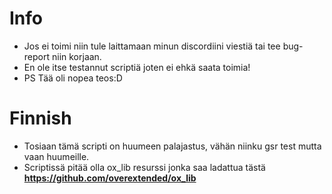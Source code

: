 # Info
- Jos ei toimi niin tule laittamaan minun discordiini viestiä tai tee bug-report niin korjaan.
- En ole itse testannut scriptiä joten ei ehkä saata toimia!
- PS Tää oli nopea teos:D

# Finnish
- Tosiaan tämä scripti on huumeen palajastus, vähän niinku gsr test mutta vaan huumeille. 
- Scriptissä pitää olla ox_lib resurssi jonka saa ladattua tästä **https://github.com/overextended/ox_lib**

